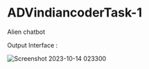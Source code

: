 # ADVindiancoderTask-1
Alien chatbot

Output Interface :

![Screenshot 2023-10-14 023300](https://github.com/Namankumar199/ADVindiancoderTask-1/assets/138621452/eefa2759-8095-4b80-8966-d4e118179044)
